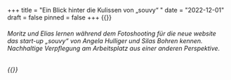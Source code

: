 +++
title = "Ein Blick hinter die Kulissen von „souvy“ "
date = "2022-12-01"
draft = false
pinned = false
+++
{{<lead>}}

###### Moritz und Elias lernen während dem Fotoshooting für die neue website das start-up „souvy“ von Angela Hulliger und Silas Bohren kennen. Nachhaltige Verpflegung am Arbeitsplatz aus einer anderen Perspektive.

###### {{</lead>}}